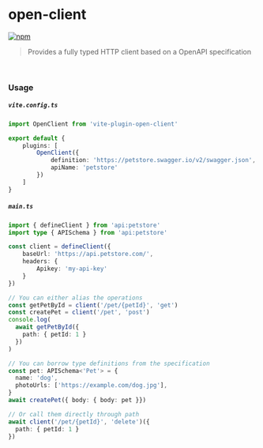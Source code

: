 # open-client

[![npm](https://img.shields.io/npm/v/vite-plugin-open-client.svg)](https://www.npmjs.com/package/vite-plugin-open-client)

> Provides a fully typed HTTP client based on a OpenAPI specification

&nbsp;

### Usage

##### `vite.config.ts`
```ts
import OpenClient from 'vite-plugin-open-client'

export default {
    plugins: [
        OpenClient({
            definition: 'https://petstore.swagger.io/v2/swagger.json',
            apiName: 'petstore'
        })
    ]
}
```

##### `main.ts`
```ts
import { defineClient } from 'api:petstore'
import type { APISchema } from 'api:petstore'

const client = defineClient({
    baseUrl: 'https://api.petstore.com/',
    headers: {
        Apikey: 'my-api-key'
    }
})

// You can either alias the operations
const getPetById = client('/pet/{petId}', 'get')
const createPet = client('/pet', 'post')
console.log(
  await getPetById({ 
    path: { petId: 1 } 
  })
)

// You can borrow type definitions from the specification
const pet: APISchema<'Pet'> = {
  name: 'dog',
  photoUrls: ['https://example.com/dog.jpg'],
}
await createPet({ body: { body: pet }})

// Or call them directly through path
await client('/pet/{petId}', 'delete')({ 
  path: { petId: 1 } 
})


```